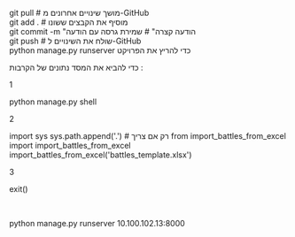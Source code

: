 git pull                     # מושך שינויים אחרונים מ-GitHub
<br>
git add .                    # מוסיף את הקבצים ששונו
<br>
git commit -m "הודעה קצרה"  # שמירת גרסה עם הודעה
<br>
git push                     # שולח את השינויים ל-GitHub
<br>
python manage.py runserver   כדי להריץ את הפרויקט
<br>

כדי להביא את המסד נתונים של הקרבות : 
<br>

1
<br>

python manage.py shell

2
<br>

import sys
sys.path.append('.')  # רק אם צריך
from import_battles_from_excel import import_battles_from_excel
import_battles_from_excel('battles_template.xlsx')

3
<br>

exit()

<br>

python manage.py runserver 10.100.102.13:8000
<br>
